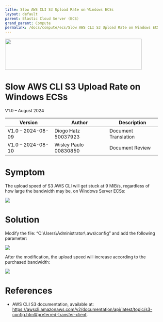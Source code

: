 ```yaml
---
title: Slow AWS CLI S3 Upload Rate on Windows ECSs
layout: default
parent: Elastic Cloud Server (ECS)
grand_parent: Compute
permalink: /docs/compute/ecs/Slow AWS CLI S3 Upload Rate on Windows ECSs
---
```

<img width="450px" height="102px" src="https://console-static.huaweicloud.com/static/authui/20210202115135/public/custom/images/logo-en.svg">

# Slow AWS CLI S3 Upload Rate on Windows ECSs

V1.0 – August 2024

| **Version**       | **Author**            | **Description**      |
| ----------------- | --------------------- | -------------------- |
| V1.0 – 2024-08-09 | Diogo Hatz 50037923   | Document Translation |
| V1.0 – 2024-08-10 | Wisley Paulo 00830850 | Document Review      |

# Symptom

The upload speed of S3 AWS CLI will get stuck at 9 MiB/s, regardless of
how large the bandwidth may be, on Windows Server ECSs:

![](/huaweicloud-knowledge-base/assets/images/ECS-Slow-AWS-CLI-S3-Upload-Windows/media/image1.png)

# Solution

Modify the file: “C:\\Users\\Administrator\\.aws\\config” and add the
following parameter:

![](/huaweicloud-knowledge-base/assets/images/ECS-Slow-AWS-CLI-S3-Upload-Windows/media/image2.png)

After the modification, the upload speed will increase according to the
purchased bandwidth:

![](/huaweicloud-knowledge-base/assets/images/ECS-Slow-AWS-CLI-S3-Upload-Windows/media/image3.png)

# References

  - AWS CLI S3 documentation, available at:
    <https://awscli.amazonaws.com/v2/documentation/api/latest/topic/s3-config.html#preferred-transfer-client>.
